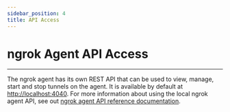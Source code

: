 ```yaml
---
sidebar_position: 4
title: API Access
---
```


# ngrok Agent API Access
--------------------

The ngrok agent has its own REST API that can be used to view, manage, start and stop tunnels on the agent. It is available by default at [http://localhost:4040](http://localhost:4040). For more information about using the local ngrok agent API, see out [ngrok agent API reference documentation](/ngrok-agent/api).
